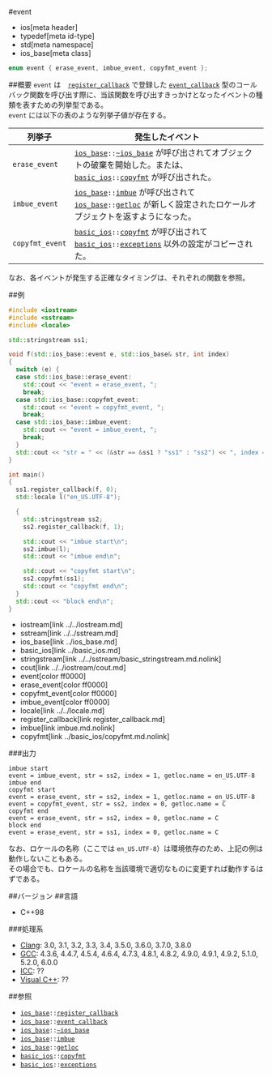#event
* ios[meta header]
* typedef[meta id-type]
* std[meta namespace]
* ios_base[meta class]

```cpp
enum event { erase_event, imbue_event, copyfmt_event };
```

##概要
`event` は　[`register_callback`](register_callback.md) で登録した [`event_callback`](type-event_callback.md) 型のコールバック関数を呼び出す際に、当該関数を呼び出すきっかけとなったイベントの種類を表すための列挙型である。  
`event` には以下の表のような列挙子値が存在する。

| 列挙子          | 発生したイベント |
|-----------------|----------------------|
| `erase_event`   | [`ios_base`](../ios_base.md)`::`[`~ios_base`](op_destructor.md.nolink) が呼び出されてオブジェクトの破棄を開始した。または、[`basic_ios`](../basic_ios.md)`::`[`copyfmt`](copyfmt.md.nolink) が呼び出された。 |
| `imbue_event`   | [`ios_base`](../ios_base.md)`::`[`imbue`](imbue.md.nolink) が呼び出されて [`ios_base`](../ios_base.md)`::`[`getloc`](getloc.md.nolink) が新しく設定されたロケールオブジェクトを返すようになった。 |
| `copyfmt_event` | [`basic_ios`](../basic_ios.md)`::`[`copyfmt`](../basic_ios/copyfmt.md.nolink) が呼び出されて [`basic_ios`](../basic_ios.md)`::`[`exceptions`](../basic_ios/exceptions.md.nolink) 以外の設定がコピーされた。 |

なお、各イベントが発生する正確なタイミングは、それぞれの関数を参照。


##例
```cpp
#include <iostream>
#include <sstream>
#include <locale>

std::stringstream ss1;

void f(std::ios_base::event e, std::ios_base& str, int index)
{
  switch (e) {
  case std::ios_base::erase_event:
    std::cout << "event = erase_event, ";
    break;
  case std::ios_base::copyfmt_event:
    std::cout << "event = copyfmt_event, ";
    break;
  case std::ios_base::imbue_event:
    std::cout << "event = imbue_event, ";
    break;
  }
  std::cout << "str = " << (&str == &ss1 ? "ss1" : "ss2") << ", index = " << index << ", getloc.name = " << str.getloc().name() << '\n';
}

int main()
{
  ss1.register_callback(f, 0);
  std::locale l("en_US.UTF-8");

  {
    std::stringstream ss2;
    ss2.register_callback(f, 1);

    std::cout << "imbue start\n";
    ss2.imbue(l);
    std::cout << "imbue end\n";

    std::cout << "copyfmt start\n";
    ss2.copyfmt(ss1);
    std::cout << "copyfmt end\n";
  }
  std::cout << "block end\n";
}
```
* iostream[link ../../iostream.md]
* sstream[link ../../sstream.md]
* ios_base[link ../ios_base.md]
* basic_ios[link ../basic_ios.md]
* stringstream[link ../../sstream/basic_stringstream.md.nolink]
* cout[link ../../iostream/cout.md]
* event[color ff0000]
* erase_event[color ff0000]
* copyfmt_event[color ff0000]
* imbue_event[color ff0000]
* locale[link ../../locale.md]
* register_callback[link register_callback.md]
* imbue[link imbue.md.nolink]
* copyfmt[link ../basic_ios/copyfmt.md.nolink]

###出力
```
imbue start
event = imbue_event, str = ss2, index = 1, getloc.name = en_US.UTF-8
imbue end
copyfmt start
event = erase_event, str = ss2, index = 1, getloc.name = en_US.UTF-8
event = copyfmt_event, str = ss2, index = 0, getloc.name = C
copyfmt end
event = erase_event, str = ss2, index = 0, getloc.name = C
block end
event = erase_event, str = ss1, index = 0, getloc.name = C
```

なお、ロケールの名称（ここでは `en_US.UTF-8`）は環境依存のため、上記の例は動作しないこともある。  
その場合でも、ロケールの名称を当該環境で適切なものに変更すれば動作するはずである。


##バージョン
##言語
- C++98

###処理系
- [Clang](/implementation.md#clang): 3.0, 3.1, 3.2, 3.3, 3.4, 3.5.0, 3.6.0, 3.7.0, 3.8.0
- [GCC](/implementation.md#gcc): 4.3.6, 4.4.7, 4.5.4, 4.6.4, 4.7.3, 4.8.1, 4.8.2, 4.9.0, 4.9.1, 4.9.2, 5.1.0, 5.2.0, 6.0.0
- [ICC](/implementation.md#icc): ??
- [Visual C++](/implementation.md#visual_cpp): ??


##参照
- [`ios_base`](../ios_base.md)`::`[`register_callback`](register_callback.md)
- [`ios_base`](../ios_base.md)`::`[`event_callback`](type-event_callback.md)
- [`ios_base`](../ios_base.md)`::`[`~ios_base`](op_destructor.md.nolink)
- [`ios_base`](../ios_base.md)`::`[`imbue`](imbue.md.nolink)
- [`ios_base`](../ios_base.md)`::`[`getloc`](getloc.md.nolink)
- [`basic_ios`](../basic_ios.md)`::`[`copyfmt`](../basic_ios/copyfmt.md.nolink)
- [`basic_ios`](../basic_ios.md)`::`[`exceptions`](../basic_ios/exceptions.md.nolink)
